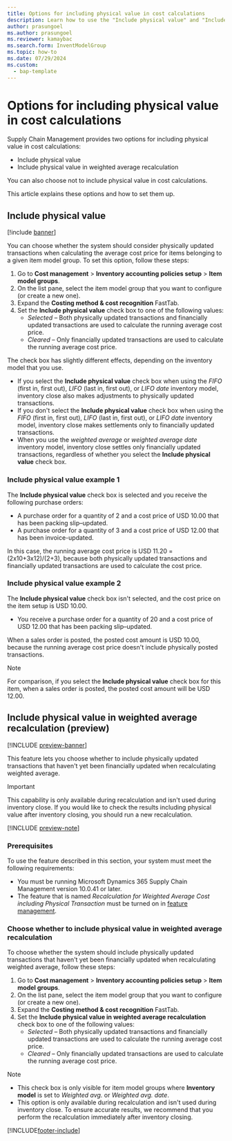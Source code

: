 ```yaml
---
title: Options for including physical value in cost calculations
description: Learn how to use the "Include physical value" and "Include physical value in weighted average recalculation" options for cost calculations.
author: prasungoel
ms.author: prasungoel
ms.reviewer: kamaybac
ms.search.form: InventModelGroup
ms.topic: how-to
ms.date: 07/29/2024
ms.custom: 
  - bap-template
---
```


# Options for including physical value in cost calculations

Supply Chain Management provides two options for including physical value in cost calculations:

- Include physical value
- Include physical value in weighted average recalculation

You can also choose not to include physical value in cost calculations.

This article explains these options and how to set them up.

## Include physical value

[!include [banner](../includes/banner.md)]

You can choose whether the system should consider physically updated transactions when calculating the average cost price for items belonging to a given item model group. To set this option, follow these steps:

1. Go to **Cost management** \> **Inventory accounting policies setup** \> **Item model groups**.
1. On the list pane, select the item model group that you want to configure (or create a new one).
1. Expand the **Costing method & cost recognition** FastTab.
1. Set the **Include physical value** check box to one of the following values:
    - *Selected* – Both physically updated transactions and financially updated transactions are used to calculate the running average cost price.
    - *Cleared* – Only financially updated transactions are used to calculate the running average cost price.

The check box has slightly different effects, depending on the inventory model that you use.

- If you select the **Include physical value** check box when using the *FIFO* (first in, first out), *LIFO* (last in, first out), or *LIFO date* inventory model, inventory close also makes adjustments to physically updated transactions.
- If you don't select the **Include physical value** check box when using the *FIFO* (first in, first out), *LIFO* (last in, first out), or *LIFO date* inventory model, inventory close makes settlements only to financially updated transactions.
- When you use the *weighted average* or *weighted average date* inventory model, inventory close settles only financially updated transactions, regardless of whether you select the **Include physical value** check box.

### Include physical value example 1

The **Include physical value** check box is selected and you receive the following purchase orders:

- A purchase order for a quantity of 2 and a cost price of USD 10.00 that has been packing slip–updated.
- A purchase order for a quantity of 3 and a cost price of USD 12.00 that has been invoice-updated.

In this case, the running average cost price is USD 11.20 = (2x10+3x12)/(2+3), because both physically updated transactions and financially updated transactions are used to calculate the cost price.

### Include physical value example 2

The **Include physical value** check box isn't selected, and the cost price on the item setup is USD 10.00.

- You receive a purchase order for a quantity of 20 and a cost price of USD 12.00 that has been packing slip–updated.

When a sales order is posted, the posted cost amount is USD 10.00, because the running average cost price doesn't include physically posted transactions.

> [!NOTE]
> For comparison, if you select the **Include physical value** check box for this item, when a sales order is posted, the posted cost amount will be USD 12.00.

## Include physical value in weighted average recalculation (preview)

[!INCLUDE [preview-banner](~/../shared-content/shared/preview-includes/preview-banner.md)]
<!-- KFM: Preview until 10.0.43 GA -->

This feature lets you choose whether to include physically updated transactions that haven't yet been financially updated when recalculating weighted average.

> [!IMPORTANT]
> This capability is only available during recalculation and isn't used during inventory close. If you would like to check the results including physical value after inventory closing, you should run a new recalculation.

[!INCLUDE [preview-note](~/../shared-content/shared/preview-includes/preview-note-d365.md)]

### Prerequisites

To use the feature described in this section, your system must meet the following requirements:

- You must be running Microsoft Dynamics 365 Supply Chain Management version 10.0.41 or later.
- The feature that is named *Recalculation for Weighted Average Cost including Physical Transaction* must be turned on in [feature management](../../fin-ops-core/fin-ops/get-started/feature-management/feature-management-overview.md).

### Choose whether to include physical value in weighted average recalculation

To choose whether the system should include physically updated transactions that haven't yet been financially updated when recalculating weighted average, follow these steps:

1. Go to **Cost management** \> **Inventory accounting policies setup** \> **Item model groups**.
1. On the list pane, select the item model group that you want to configure (or create a new one).
1. Expand the **Costing method & cost recognition** FastTab.
1. Set the **Include physical value in weighted average recalculation** check box to one of the following values:
    - *Selected* – Both physically updated transactions and financially updated transactions are used to calculate the running average cost price.
    - *Cleared* – Only financially updated transactions are used to calculate the running average cost price.

> [!NOTE]
>
> - This check box is only visible for item model groups where **Inventory model** is set to *Weighted avg.* or *Weighted avg. date*.
> - This option is only available during recalculation and isn't used during inventory close. To ensure accurate results, we recommend that you perform the recalculation immediately after inventory closing.

[!INCLUDE[footer-include](../../includes/footer-banner.md)]
